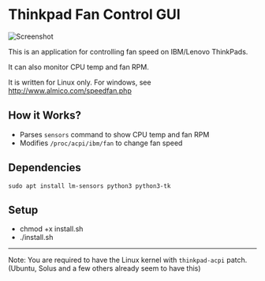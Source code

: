 # Thinkpad Fan Control GUI

![Screenshot](https://i.imgur.com/6lBqjXr.png)

This is an application for controlling fan speed on IBM/Lenovo ThinkPads.

It can also monitor CPU temp and fan RPM.

It is written for Linux only. For windows, see http://www.almico.com/speedfan.php   

## How it Works?
 + Parses `sensors` command to show CPU temp and fan RPM
 + Modifies `/proc/acpi/ibm/fan` to change fan speed

## Dependencies
`sudo apt install lm-sensors python3 python3-tk`

## Setup
+ chmod +x install.sh
+ ./install.sh

---

Note: You are required to have the Linux kernel with `thinkpad-acpi` patch. (Ubuntu, Solus and a few others already seem to have this)
